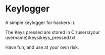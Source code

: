# Keylogger
A simple keylogger for hackers :).

The Keys pressed are stored in C:\users\(your username)\keys\keys_pressed.txt

Have fun, and use at your own risk.

